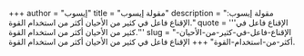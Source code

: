 +++
author = "إيسوب"
title = "مقولة إيسوب"
description = "مقولة إيسوب: الإقناع فاعل في كثير من الأحيان أكثر من استخدام القوة."
quote = '''الإقناع فاعل في كثير من الأحيان أكثر من استخدام القوة.'''
slug = "الإقناع-فاعل-في-كثير-من-الأحيان-أكثر-من-استخدام-القوة"
+++
الإقناع فاعل في كثير من الأحيان أكثر من استخدام القوة.
